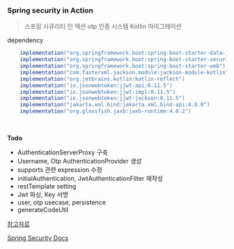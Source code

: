 ### Spring security in Action

> 스프링 시큐리티 인 액션 otp 인증 시스템
> Kotlin 마이그레이션
  

dependency
```gradle
	implementation("org.springframework.boot:spring-boot-starter-data-jpa")
    implementation("org.springframework.boot:spring-boot-starter-security")
    implementation("org.springframework.boot:spring-boot-starter-web")
    implementation("com.fasterxml.jackson.module:jackson-module-kotlin")
    implementation("org.jetbrains.kotlin:kotlin-reflect")
    implementation("io.jsonwebtoken:jjwt-api:0.11.5")
    implementation("io.jsonwebtoken:jjwt-impl:0.11.5")
    implementation("io.jsonwebtoken:jjwt-jackson:0.11.5")
    implementation("jakarta.xml.bind:jakarta.xml.bind-api:4.0.0")
    implementation("org.glassfish.jaxb:jaxb-runtime:4.0.2")
```

<br>

**Todo**
- AuthenticationServerProxy 구축
- Username, Otp AuthenticationProvider 생성
- supports 관련 expression 수정
- initialAuthentication, JwtAuthenticationFilter 재작성
- restTemplate setting
- Jwt 파싱, Key 서명
- user, otp usecase, persistence
- generateCodeUtil

[참고자료](http://www.yes24.com/Product/Goods/112200347)  

[Spring Security Docs](https://docs.spring.io/spring-security/reference/index.html)